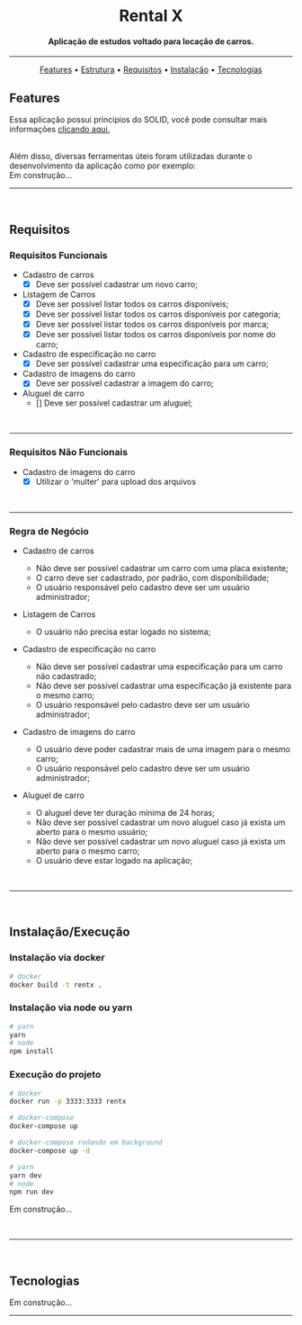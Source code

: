 <h1 align="center">
  <br>
  Rental X
  <br>
</h1>

<h4 align="center">Aplicação de estudos voltado para locação de carros.</h4>

<hr>

<p align="center">
  <a href="#features">Features</a> •
  <a href="#estrutura">Estrutura</a> •
  <a href="#requisitos">Requisitos</a> •
  <a href="#instalação">Instalação</a> •
  <a href="#tecnologias">Tecnologias</a>
</p>

## Features
Essa aplicação possui princípios do SOLID, você pode consultar mais informações [clicando aqui.]("https://medium.com/backticks-tildes/the-s-o-l-i-d-principles-in-pictures-b34ce2f1e898")

<br>
Além disso, diversas ferramentas úteis foram utilizadas durante o desenvolvimento da aplicação como por exemplo:
<br>
Em construção...
<br>
<hr>
<br>

## Requisitos
### Requisitos Funcionais
- Cadastro de carros
  - [X] Deve ser possível cadastrar um novo carro;

- Listagem de Carros
  - [X] Deve ser possível listar todos os carros disponíveis;
  - [X] Deve ser possível listar todos os carros disponíveis por categoria;
  - [X] Deve ser possível listar todos os carros disponíveis por marca;
  - [X] Deve ser possível listar todos os carros disponíveis por nome do carro;

- Cadastro de especificação no carro
  - [X] Deve ser possível cadastrar uma especificação para um carro;

- Cadastro de imagens do carro
  - [X] Deve ser possível cadastrar a imagem do carro;

- Aluguel de carro
  - [] Deve ser possível cadastrar um aluguel;

<br>
<hr>

### Requisitos Não Funcionais
- Cadastro de imagens do carro
  - [X] Utilizar o 'multer' para upload dos arquivos
<br>
<hr>

### Regra de Negócio
- Cadastro de carros
  - Não deve ser possível cadastrar um carro com uma placa existente;
  - O carro deve ser cadastrado, por padrão, com disponibilidade;
  - O usuário responsável pelo cadastro deve ser um usuário administrador;

- Listagem de Carros
  - O usuário não precisa estar logado no sistema;

- Cadastro de especificação no carro
  - Não deve ser possível cadastrar uma especificação para um carro não cadastrado;
  - Não deve ser possível cadastrar uma especificação já existente para o mesmo carro;
  - O usuário responsável pelo cadastro deve ser um usuário administrador;

- Cadastro de imagens do carro
  - O usuário deve poder cadastrar mais de uma imagem para o mesmo carro;
  - O usuário responsável pelo cadastro deve ser um usuário administrador;

- Aluguel de carro
  - O aluguel deve ter duração mínima de 24 horas;
  - Não deve ser possível cadastrar um novo aluguel caso já exista um aberto para o mesmo usuário;
  - Não deve ser possível cadastrar um novo aluguel caso já exista um aberto para o mesmo carro;
  - O usuário deve estar logado na aplicação;
<br>
<hr>
<br>

## Instalação/Execução
### Instalação via docker

```bash
# docker
docker build -t rentx .
```

### Instalação via node ou yarn
```bash
# yarn
yarn
# node
npm install
```

### Execução do projeto
```bash
# docker
docker run -p 3333:3333 rentx

# docker-compose
docker-compose up

# docker-compose rodando em background
docker-compose up -d

# yarn
yarn dev
# node
npm run dev
```

Em construção...

<br>
<hr>
<br>

## Tecnologias
Em construção...
<br>
<hr>
<br>
